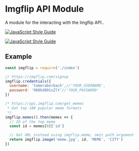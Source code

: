 # Imgflip API Module
A module for the interacting with the Imgflip API..

[![JavaScript Style Guide](https://cdn.rawgit.com/standard/standard/master/badge.svg)](https://github.com/standard/standard)

[![JavaScript Style Guide](https://img.shields.io/badge/code_style-standard-brightgreen.svg)](https://standardjs.com)

## Example
```javascript
const imgflip = require('./index')

// https://imgflip.com/signup
imgflip.credentials({
  username: 'tomeraberbach',//'YOUR_USERNAME',
  password: '988kd891sZlY'//'YOUR_PASSWORD'
})

/* https://api.imgflip.com/get_memes
 * Get top 100 popular meme formats
 */
imgflip.memes().then(memes => {
  // ID of the top meme
  const id = memes[0]['id']

  // Get URL instead using imgflip.meme, omit path argument
  return imgflip.image('meme.jpg', id, 'MEME', 'CITY')
})
```
